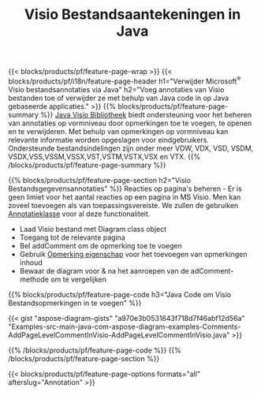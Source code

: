 ﻿---
title: Visio Bestandsaantekeningen in Java
url: /nl/java/annotation/
description: Voeg gegevensannotatie van Visio toe of verwijder deze met slechts enkele regels Java code.
---
{{< blocks/products/pf/feature-page-wrap >}}
{{< blocks/products/pf/i18n/feature-page-header h1="Verwijder Microsoft<sup>&reg;</sup> Visio bestandsannotaties via Java" h2="Voeg annotaties van Visio bestanden toe of verwijder ze met behulp van Java code in op Java gebaseerde applicaties." >}}
{{% blocks/products/pf/feature-page-summary %}}
[Java Visio Bibliotheek](/diagram/java/) biedt ondersteuning voor het beheren van annotaties op vormniveau door opmerkingen toe te voegen, te openen en te verwijderen. Met behulp van opmerkingen op vormniveau kan relevante informatie worden opgeslagen voor eindgebruikers. Ondersteunde bestandsindelingen zijn onder meer VDW, VDX, VSD, VSDM, VSDX,VSS,VSSM,VSSX,VST,VSTM,VSTX,VSX en VTX.
{{% /blocks/products/pf/feature-page-summary %}}

{{% blocks/products/pf/feature-page-section h2="Visio Bestandsgegevensannotaties" %}}
Reacties op pagina's beheren - Er is geen limiet voor het aantal reacties op een pagina in MS Visio. Men kan zoveel toevoegen als van toepassingsvereiste. We zullen de gebruiken [Annotatieklasse](https://apireference.aspose.com/diagram/java/com.aspose.diagram/annotation) voor al deze functionaliteit.

+ Laad Visio bestand met Diagram class object
+ Toegang tot de relevante pagina 
+ Bel addComment om de opmerking toe te voegen
+ Gebruik [Opmerking eigenschap](https://apireference.aspose.com/diagram/java/com.aspose.diagram/annotation#Comment) voor het toevoegen van opmerkingen inhoud 
+ Bewaar de diagram voor & na het aanroepen van de adComment-methode om te vergelijken

{{% blocks/products/pf/feature-page-code h3="Java Code om Visio Bestandsopmerkingen in te voegen" %}}

{{< gist "aspose-diagram-gists" "a970e3b0531843f718d7f46abf12d56a" "Examples-src-main-java-com-aspose-diagram-examples-Comments-AddPageLevelCommentInVisio-AddPageLevelCommentInVisio.java" >}}

{{% /blocks/products/pf/feature-page-code %}}
{{% /blocks/products/pf/feature-page-section %}}

{{< blocks/products/pf/feature-page-options formats="all" afterslug="Annotation" >}}